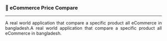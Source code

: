 ### :pushpin: eCommerce Price Compare
---
<p align="justify">
A real world application that compare a specific product all eCommerce
in bangladesh.A real world application that compare a specific product all
eCommerce in bangladesh.
</p>